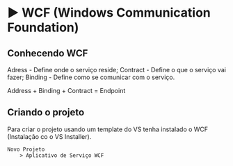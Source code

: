 #                   ► WCF (Windows Communication Foundation)

## Conhecendo WCF

Adress   - Define onde o serviço reside;
Contract - Define o que o serviço vai fazer;
Binding  - Define como se comunicar com o serviço.

Address + Binding + Contract = Endpoint 

## Criando o projeto

Para criar o projeto usando um template do VS tenha instalado o WCF (Instalação co o VS Installer).

    Novo Projeto
        > Aplicativo de Serviço WCF
